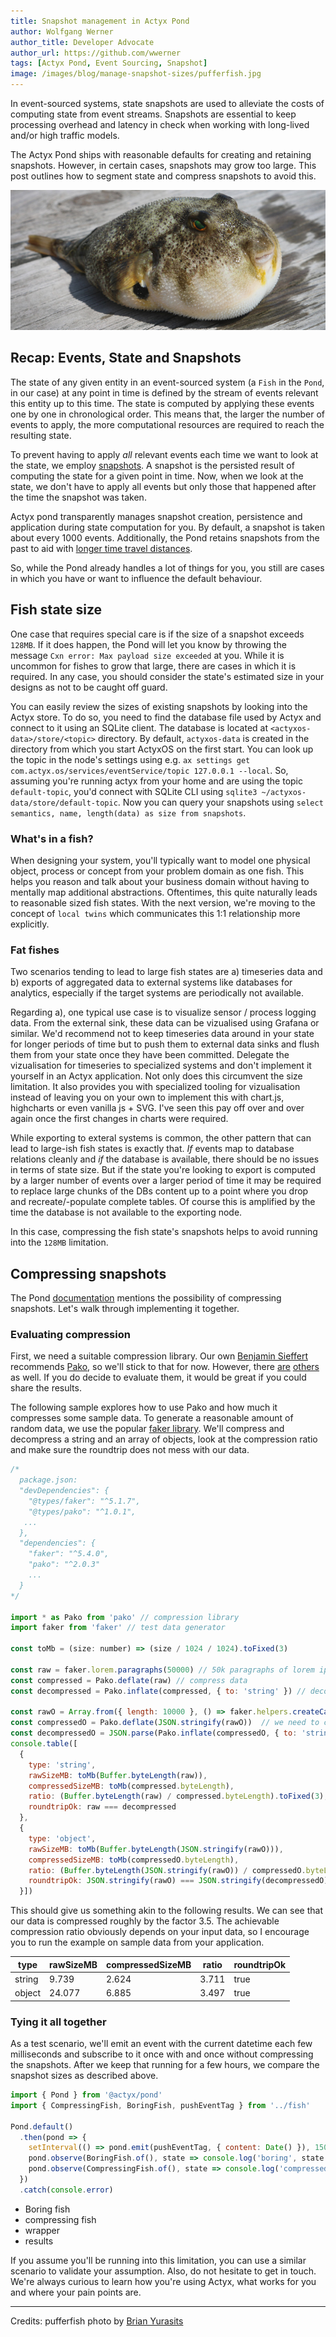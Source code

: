```yaml
---
title: Snapshot management in Actyx Pond
author: Wolfgang Werner
author_title: Developer Advocate
author_url: https://github.com/wwerner
tags: [Actyx Pond, Event Sourcing, Snapshot]
image: /images/blog/manage-snapshot-sizes/pufferfish.jpg
---
```


In event-sourced systems, state snapshots are used to alleviate the costs of computing state from event streams. Snapshots are essential to keep processing overhead and latency in check when working with long-lived and/or high traffic models.

The Actyx Pond ships with reasonable defaults for creating and retaining snapshots. However, in certain cases, snapshots may grow too large. This post outlines how to segment state and compress snapshots to avoid this.

<!-- truncate -->

![pufferfish](../images/blog/manage-snapshot-sizes/pufferfish.jpg)

## Recap: Events, State and Snapshots

The state of any given entity in an event-sourced system (a `Fish` in the `Pond`, in our case) at any point in time is defined by the stream of events relevant this entity up to this time. The state is computed by applying these events one by one in chronological order. This means that, the larger the number of events to apply, the more computational resources are required to reach the resulting state.

To prevent having to apply _all_ relevant events each time we want to look at the state, we employ [snapshots](https://developer.actyx.com/docs/pond/guides/snapshots). A snapshot is the persisted result of computing the state for a given point in time. Now, when we look at the state, we don't have to apply all events but only those that happened after the time the snapshot was taken.

Actyx pond transparently manages snapshot creation, persistence and application during state computation for you. By default, a snapshot is taken about every 1000 events. Additionally, the Pond retains snapshots from the past to aid with [longer time travel distances](https://developer.actyx.com/docs/pond/guides/time-travel).

So, while the Pond already handles a lot of things for you, you still are cases in which you have or want to influence the default behaviour.

## Fish state size

One case that requires special care is if the size of a snapshot exceeds `128MB`. If it does happen, the Pond will let you know by throwing the message `Cxn error: Max payload size exceeded` at you.
While it is uncommon for fishes to grow that large, there are cases in which it is required. In any case, you should consider the state's estimated size in your designs as not to be caught off guard.

You can easily review the sizes of existing snapshots by looking into the Actyx store.
To do so, you need to find the database file used by Actyx and connect to it using an SQLite client.
The database is located at `<actyxos-data>/store/<topic>` directory.
By default, `actyxos-data` is created in the directory from which you start ActyxOS on the first start.
You can look up the topic in the node's settings using e.g. `ax settings get com.actyx.os/services/eventService/topic 127.0.0.1 --local`. So, assuming you're running actyx from your home and are using the topic `default-topic`, you'd connect with SQLite CLI using `sqlite3 ~/actyxos-data/store/default-topic`. Now you can query your snapshots using `select semantics, name, length(data) as size from snapshots`.

### What's in a fish?

When designing your system, you'll typically want to model one physical object, process or concept from your problem domain as one fish. This helps you reason and talk about your business domain without having to mentally map additional abstractions. Oftentimes, this quite naturally leads to reasonable sized fish states. With the next version, we're moving to the concept of `local twins` which communicates this 1:1 relationship more explicitly.

### Fat fishes

Two scenarios tending to lead to large fish states are a) timeseries data and b) exports of aggregated data to external systems like databases for analytics, especially if the target systems are periodically not available.

Regarding a), one typical use case is to visualize sensor / process logging data. From the external sink, these data can be vizualised using Grafana or similar.
We'd recommend not to keep timeseries data around in your state for longer periods of time but to push them to external data sinks and flush them from your state once they have been committed. Delegate the vizualisation for timeseries to specialized systems and don't implement it yourself in an Actyx application. Not only does this circumvent the size limitation. It also provides you with specialized tooling for vizualisation instead of leaving you on your own to implement this with chart.js, highcharts or even vanilla js + SVG. I've seen this pay off over and over again once the first changes in charts were required.

While exporting to exteral systems is common, the other pattern that can lead to large-ish fish states is exactly that. _If_ events map to database relations cleanly and _if_ the database is available, there should be no issues in terms of state size. But if the state you're looking to export is computed by a larger number of events over a larger period of time it may be required to replace large chunks of the DBs content up to a point where you drop and recreate/-populate complete tables. Of course this is amplified by the time the database is not available to the exporting node.

In this case, compressing the fish state's snapshots helps to avoid running into the `128MB` limitation.

## Compressing snapshots

The Pond [documentation](https://developer.actyx.com/docs/pond/guides/snapshots) mentions the possibility of compressing snapshots. Let's walk through implementing it together.

### Evaluating compression

First, we need a suitable compression library. Our own [Benjamin Sieffert](https://github.com/benjamin-actyx) recommends [Pako](https://github.com/nodeca/pako), so we'll stick to that for now. However, there [are](https://github.com/rotemdan/lzutf8.js/) [others](https://pieroxy.net/blog/pages/lz-string/index.html) as well. If you do decide to evaluate them, it would be great if you could share the results.

The following sample explores how to use Pako and how much it compresses some sample data. To generate a reasonable amount of random data, we use the popular [faker library](https://github.com/marak/Faker.js/). We'll compress and decompress a string and an array of objects, look at the compression ratio and make sure the roundtrip does not mess with our data.

```js
/*
  package.json:
  "devDependencies": {
    "@types/faker": "^5.1.7",
    "@types/pako": "^1.0.1",
   ...
  },
  "dependencies": {
    "faker": "^5.4.0",
    "pako": "^2.0.3"
    ...
  }
*/

import * as Pako from 'pako' // compression library
import faker from 'faker' // test data generator

const toMb = (size: number) => (size / 1024 / 1024).toFixed(3)

const raw = faker.lorem.paragraphs(50000) // 50k paragraphs of lorem ipsum
const compressed = Pako.deflate(raw) // compress data
const decompressed = Pako.inflate(compressed, { to: 'string' }) // decompress data

const rawO = Array.from({ length: 10000 }, () => faker.helpers.createCard()) // 10k user data objects
const compressedO = Pako.deflate(JSON.stringify(rawO))  // we need to convert our JS to a JSON string for compression ...
const decompressedO = JSON.parse(Pako.inflate(compressedO, { to: 'string' })) // ... and back again
console.table([
  {
    type: 'string',
    rawSizeMB: toMb(Buffer.byteLength(raw)),
    compressedSizeMB: toMb(compressed.byteLength),
    ratio: (Buffer.byteLength(raw) / compressed.byteLength).toFixed(3),
    roundtripOk: raw === decompressed
  },
  {
    type: 'object',
    rawSizeMB: toMb(Buffer.byteLength(JSON.stringify(rawO))),
    compressedSizeMB: toMb(compressedO.byteLength),
    ratio: (Buffer.byteLength(JSON.stringify(rawO)) / compressedO.byteLength).toFixed(3),
    roundtripOk: JSON.stringify(rawO) === JSON.stringify(decompressedO)
  }])
```

This should give us something akin to the following results. We can see that our data is compressed roughly by the factor 3.5. The achievable compression ratio obviously depends on your input data, so I encourage you to run the example on sample data from your application.

|type|rawSizeMB|compressedSizeMB|ratio|roundtripOk|
|---|---|---|---|---|
|string|9.739|2.624|3.711|true|
|object|24.077|6.885|3.497|true|

### Tying it all together

As a test scenario, we'll emit an event with the current datetime each few milliseconds and subscribe to it once with and once without compressing the snapshots. After we keep that running for a few hours, we compare the snapshot sizes as described above.

```js
import { Pond } from '@actyx/pond'
import { CompressingFish, BoringFish, pushEventTag } from '../fish'

Pond.default()
  .then(pond => {
    setInterval(() => pond.emit(pushEventTag, { content: Date() }), 150)
    pond.observe(BoringFish.of(), state => console.log('boring', state.length + ' items'))
    pond.observe(CompressingFish.of(), state => console.log('compressed', state.data.length + ' items'))
  })
  .catch(console.error)
```

* Boring fish
* compressing fish
* wrapper
* results

If you assume you'll be running into this limitation, you can use a similar scenario to validate your assumption. Also, do not hesitate to get in touch. We're always curious to learn how you're using Actyx, what works for you and where your pain points are.

---
Credits: pufferfish photo by [Brian Yurasits](https://unsplash.com/@brian_yuri?utm_source=unsplash&utm_medium=referral&utm_content=creditCopyText)
  